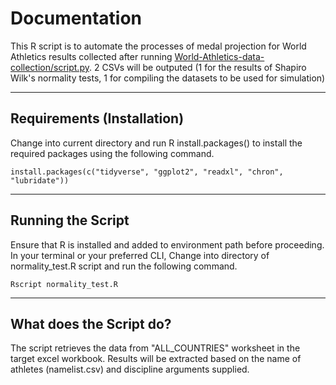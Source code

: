# **Documentation**

This R script is to automate the processes of medal projection for World Athletics results collected after running <a href="https://github.com/FSonline23/World-Athletics-data-collection">World-Athletics-data-collection/script.py</a>. 2 CSVs will be outputed (1 for the results of Shapiro Wilk's normality tests, 1 for compiling the datasets to be used for simulation)

<hr>

## **Requirements (Installation)**

Change into current directory and run R install.packages() to install the required packages using the following command.

<pre><code>install.packages(c("tidyverse", "ggplot2", "readxl", "chron", "lubridate"))</code></pre>
<hr>

## **Running the Script**

Ensure that R is installed and added to environment path before proceeding. In your terminal or your preferred CLI, Change into directory of normality_test.R script and run the following command.

<pre><code>Rscript normality_test.R</code></pre>
<hr>

## **What does the Script do?**

The script retrieves the data from "ALL_COUNTRIES" worksheet in the target excel workbook. Results will be extracted based on the name of athletes (namelist.csv) and discipline arguments supplied.
